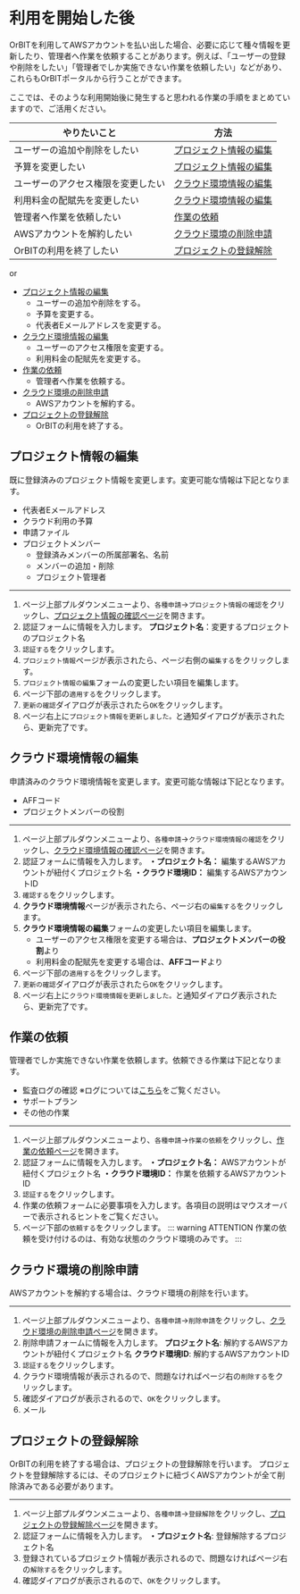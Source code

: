# 利用を開始した後
OrBITを利用してAWSアカウントを払い出した場合、必要に応じて種々情報を更新したり、管理者へ作業を依頼することがあります。例えば、「ユーザーの登録や削除をしたい」「管理者でしか実施できない作業を依頼したい」などがあり、これらもOrBITポータルから行うことができます。

ここでは、そのような利用開始後に発生すると思われる作業の手順をまとめていますので、ご活用ください。

|やりたいこと|方法|
|----|----|
|ユーザーの追加や削除をしたい|[プロジェクト情報の編集](/guide/aws/setup/routine.html#プロジェクト情報の編集)|
|予算を変更したい|[プロジェクト情報の編集](/guide/aws/setup/routine.html#プロジェクト情報の編集)|
|ユーザーのアクセス権限を変更したい|[クラウド環境情報の編集](/guide/aws/setup/routine.html#クラウド環境情報の編集)|
|利用料金の配賦先を変更したい|[クラウド環境情報の編集](/guide/aws/setup/routine.html#クラウド環境情報の編集)|
|管理者へ作業を依頼したい|[作業の依頼](/guide/aws/setup/routine.html#作業の依頼)|
|AWSアカウントを解約したい|[クラウド環境の削除申請](/guide/aws/setup/routine.html#クラウド環境の削除申請)|
|OrBITの利用を終了したい|[プロジェクトの登録解除](/guide/aws/setup/routine.html#プロジェクトの登録解除)|

or

- [プロジェクト情報の編集](/guide/aws/setup/routine.html#プロジェクト情報の編集)
  - ユーザーの追加や削除をする。
  - 予算を変更する。
  - 代表者Eメールアドレスを変更する。
- [クラウド環境情報の編集](/guide/aws/setup/routine.html#クラウド環境情報の編集)
  - ユーザーのアクセス権限を変更する。
  - 利用料金の配賦先を変更する。
- [作業の依頼](/guide/aws/setup/routine.html#作業の依頼)
  - 管理者へ作業を依頼する。
- [クラウド環境の削除申請](/guide/aws/setup/routine.html#クラウド環境の削除申請)
  - AWSアカウントを解約する。
- [プロジェクトの登録解除](/guide/aws/setup/routine.html#プロジェクトの登録解除)
  - OrBITの利用を終了する。
## プロジェクト情報の編集
既に登録済みのプロジェクト情報を変更します。変更可能な情報は下記となります。
- 代表者Eメールアドレス
- クラウド利用の予算
- 申請ファイル
- プロジェクトメンバー
  - 登録済みメンバーの所属部署名、名前
  - メンバーの追加・削除
  - プロジェクト管理者
---
1. ページ上部プルダウンメニューより、`各種申請`→`プロジェクト情報の確認`をクリックし、[プロジェクト情報の確認ページ](/request/get-project.html)を開きます。
2. 認証フォームに情報を入力します。
  **プロジェクト名**：変更するプロジェクトのプロジェクト名
3. `認証する`をクリックします。
4. `プロジェクト情報`ページが表示されたら、ページ右側の`編集する`をクリックします。
5. `プロジェクト情報の編集`フォームの変更したい項目を編集します。
6. ページ下部の`適用する`をクリックします。
7. `更新の確認`ダイアログが表示されたら`OK`をクリックします。
8. ページ右上に`プロジェクト情報を更新しました。`と通知ダイアログが表示されたら、更新完了です。

## クラウド環境情報の編集
申請済みのクラウド環境情報を変更します。変更可能な情報は下記となります。
- AFFコード
- プロジェクトメンバーの役割
---
1. ページ上部プルダウンメニューより、`各種申請`→`クラウド環境情報の確認`をクリックし、[クラウド環境情報の確認ページ](https://orbit.jvckenwood-dev.com/request/get-account.html)を開きます。
2. 認証フォームに情報を入力します。
  **・プロジェクト名：** 編集するAWSアカウントが紐付くプロジェクト名
  **・クラウド環境ID：** 編集するAWSアカウントID
3. `確認する`をクリックします。
4. **クラウド環境情報**ページが表示されたら、ページ右の`編集する`をクリックします。
5. **クラウド環境情報の編集**フォームの変更したい項目を編集します。
    - ユーザーのアクセス権限を変更する場合は、**プロジェクトメンバーの役割**より
    - 利用料金の配賦先を変更する場合は、**AFFコード**より
6. ページ下部の`適用する`をクリックします。
7. `更新の確認`ダイアログが表示されたら`OK`をクリックします。
8. ページ右上に`クラウド環境情報を更新しました。`と通知ダイアログ表示されたら、更新完了です。

## 作業の依頼
管理者でしか実施できない作業を依頼します。依頼できる作業は下記となります。
- 監査ログの確認 ※ログについては[こちら](/guide/aws/service/audit.html#監査ログ記録・収集サービス)をご覧ください。
- サポートプラン
- その他の作業

---
1. ページ上部プルダウンメニューより、`各種申請`→`作業の依頼`をクリックし、[作業の依頼ページ](https://orbit.jvckenwood-dev.com/request/create-ticket.html)を開きます。
2. 認証フォームに情報を入力します。
  **・プロジェクト名：** AWSアカウントが紐付くプロジェクト名
  **・クラウド環境ID：** 作業を依頼するAWSアカウントID
3. `認証する`をクリックします。
4. 作業の依頼フォームに必要事項を入力します。各項目の説明はマウスオーバーで表示されるヒントをご覧ください。
5. ページ下部の`依頼する`をクリックします。
::: warning ATTENTION
作業の依頼を受け付けるのは、有効な状態のクラウド環境のみです。
:::
## クラウド環境の削除申請
AWSアカウントを解約する場合は、クラウド環境の削除を行います。

---
1. ページ上部プルダウンメニューより、`各種申請`→`削除申請`をクリックし、[クラウド環境の削除申請ページ](https://orbit.jvckenwood-dev.com/request/delete-account.html)を開きます。
2. 削除申請フォームに情報を入力します。
  **プロジェクト名**: 解約するAWSアカウントが紐付くプロジェクト名
  **クラウド環境ID**: 解約するAWSアカウントID
3. `認証する`をクリックします。
4. クラウド環境情報が表示されるので、問題なければページ右の`削除する`をクリックします。
5. 確認ダイアログが表示されるので、`OK`をクリックします。
6. メール
## プロジェクトの登録解除
OrBITの利用を終了する場合は、プロジェクトの登録解除を行います。
プロジェクトを登録解除するには、そのプロジェクトに紐づくAWSアカウントが全て削除済みである必要があります。

---
1. ページ上部プルダウンメニューより、`各種申請`→`登録解除`をクリックし、[プロジェクトの登録解除ページ](https://orbit.jvckenwood-dev.com/request/delete-project.html)を開きます。
2. 認証フォームに情報を入力します。
  **・プロジェクト名**: 登録解除するプロジェクト名
3. 登録されているプロジェクト情報が表示されるので、問題なければページ右の`解除する`をクリックします。
4. 確認ダイアログが表示されるので、`OK`をクリックします。
<Footer />
